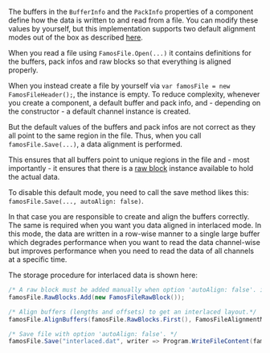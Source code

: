 The buffers in the `BufferInfo` and the `PackInfo` properties of a component define how the data is written to and read from a file. You can modify these values by yourself, but this implementation supports two default alignment modes out of the box as described [here](../api/ImcFamosFile.FamosFileAlignmentMode.html).

When you read a file using `FamosFile.Open(...)` it contains definitions for the buffers, pack infos and raw blocks so that everything is aligned properly.

When you instead create a file by yourself via `var famosFile = new FamosFileHeader();`, the instance is empty. To reduce complexity, whenever you create a component, a default buffer and pack info, and - depending on the constructor - a default channel instance is created. 

But the default values of the buffers and pack infos are not correct as they all point to the same region in the file. Thus, when you call `famosFile.Save(...)`, a data alignment is performed.

This ensures that all buffers point to unique regions in the file and - most importantly - it ensures that there is a [raw block](../api/ImcFamosFile.FamosFileRawBlock.html) instance available to hold the actual data.

To disable this default mode, you need to call the save method likes this: `famosFile.Save(..., autoAlign: false)`.

In that case you are responsible to create and align the buffers correctly. The same is required when you want you data aligned in interlaced mode. In this mode, the data are written in a row-wise manner to a single large buffer which degrades performance when you want to read the data channel-wise but improves performance when you need to read the data of all channels at a specific time.

The storage procedure for interlaced data is shown here:

```cs
/* A raw block must be added manually when option 'autoAlign: false'. is set. */
famosFile.RawBlocks.Add(new FamosFileRawBlock());

/* Align buffers (lengths and offsets) to get an interlaced layout.*/
famosFile.AlignBuffers(famosFile.RawBlocks.First(), FamosFileAlignmentMode.Interlaced);

/* Save file with option 'autoAlign: false'. */
famosFile.Save("interlaced.dat", writer => Program.WriteFileContent(famosFile, writer), autoAlign: false);
```